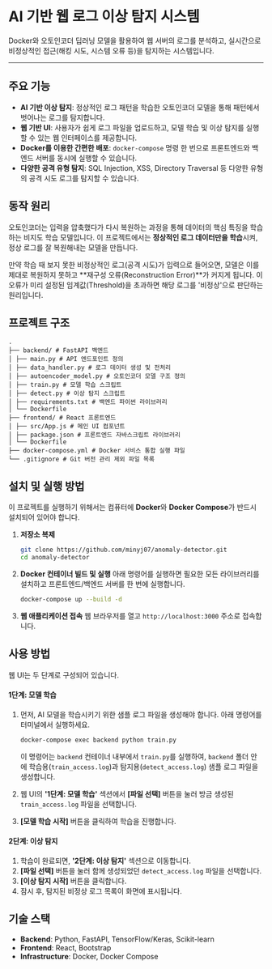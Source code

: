 
# AI 기반 웹 로그 이상 탐지 시스템

Docker와 오토인코더 딥러닝 모델을 활용하여 웹 서버의 로그를 분석하고, 실시간으로 비정상적인 접근(해킹 시도, 시스템 오류 등)을 탐지하는 시스템입니다.



---

## 주요 기능

- **AI 기반 이상 탐지**: 정상적인 로그 패턴을 학습한 오토인코더 모델을 통해 패턴에서 벗어나는 로그를 탐지합니다.
- **웹 기반 UI**: 사용자가 쉽게 로그 파일을 업로드하고, 모델 학습 및 이상 탐지를 실행할 수 있는 웹 인터페이스를 제공합니다.
- **Docker를 이용한 간편한 배포**: `docker-compose` 명령 한 번으로 프론트엔드와 백엔드 서버를 동시에 실행할 수 있습니다.
- **다양한 공격 유형 탐지**: SQL Injection, XSS, Directory Traversal 등 다양한 유형의 공격 시도 로그를 탐지할 수 있습니다.

## 동작 원리

오토인코더는 입력을 압축했다가 다시 복원하는 과정을 통해 데이터의 핵심 특징을 학습하는 비지도 학습 모델입니다. 이 프로젝트에서는 **정상적인 로그 데이터만을 학습**시켜, 정상 로그를 잘 복원해내는 모델을 만듭니다. 

만약 학습 때 보지 못한 비정상적인 로그(공격 시도)가 입력으로 들어오면, 모델은 이를 제대로 복원하지 못하고 **재구성 오류(Reconstruction Error)**가 커지게 됩니다. 이 오류가 미리 설정된 임계값(Threshold)을 초과하면 해당 로그를 '비정상'으로 판단하는 원리입니다.

## 프로젝트 구조

```
. 
├── backend/ # FastAPI 백엔드
│ ├── main.py # API 엔드포인트 정의
│ ├── data_handler.py # 로그 데이터 생성 및 전처리
│ ├── autoencoder_model.py # 오토인코더 모델 구조 정의
│ ├── train.py # 모델 학습 스크립트
│ ├── detect.py # 이상 탐지 스크립트
│ ├── requirements.txt # 백엔드 파이썬 라이브러리
│ └── Dockerfile
├── frontend/ # React 프론트엔드
│ ├── src/App.js # 메인 UI 컴포넌트
│ ├── package.json # 프론트엔드 자바스크립트 라이브러리
│ └── Dockerfile
├── docker-compose.yml # Docker 서비스 통합 실행 파일
└── .gitignore # Git 버전 관리 제외 파일 목록
```

## 설치 및 실행 방법

이 프로젝트를 실행하기 위해서는 컴퓨터에 **Docker**와 **Docker Compose**가 반드시 설치되어 있어야 합니다.

1.  **저장소 복제**
    ```bash
    git clone https://github.com/minyj07/anomaly-detector.git
    cd anomaly-detector
    ```

2.  **Docker 컨테이너 빌드 및 실행**
    아래 명령어를 실행하면 필요한 모든 라이브러리를 설치하고 프론트엔드/백엔드 서버를 한 번에 실행합니다.
    ```bash
    docker-compose up --build -d
    ```

3.  **웹 애플리케이션 접속**
    웹 브라우저를 열고 `http://localhost:3000` 주소로 접속합니다.

## 사용 방법

웹 UI는 두 단계로 구성되어 있습니다.

#### 1단계: 모델 학습

1.  먼저, AI 모델을 학습시키기 위한 샘플 로그 파일을 생성해야 합니다. 아래 명령어를 터미널에서 실행하세요.
    ```bash
    docker-compose exec backend python train.py
    ```
    이 명령어는 `backend` 컨테이너 내부에서 `train.py`를 실행하여, `backend` 폴더 안에 학습용(`train_access.log`)과 탐지용(`detect_access.log`) 샘플 로그 파일을 생성합니다.

2.  웹 UI의 **'1단계: 모델 학습'** 섹션에서 **[파일 선택]** 버튼을 눌러 방금 생성된 `train_access.log` 파일을 선택합니다.
3.  **[모델 학습 시작]** 버튼을 클릭하여 학습을 진행합니다.

#### 2단계: 이상 탐지

1.  학습이 완료되면, **'2단계: 이상 탐지'** 섹션으로 이동합니다.
2.  **[파일 선택]** 버튼을 눌러 함께 생성되었던 `detect_access.log` 파일을 선택합니다.
3.  **[이상 탐지 시작]** 버튼을 클릭합니다.
4.  잠시 후, 탐지된 비정상 로그 목록이 화면에 표시됩니다.

## 기술 스택

- **Backend**: Python, FastAPI, TensorFlow/Keras, Scikit-learn
- **Frontend**: React, Bootstrap
- **Infrastructure**: Docker, Docker Compose
